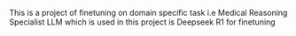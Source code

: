 This is a project of finetuning on domain specific task i.e Medical Reasoning Specialist LLM which is used in this project is Deepseek R1 for finetuning
